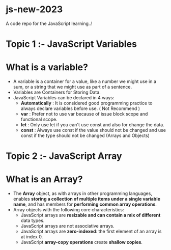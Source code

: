 # js-new-2023

A code repo for the JavaScript learning..!

# Topic 1 :- JavaScript Variables

# What is a variable?

- A variable is a container for a value, like a number we might use in a sum, or a
  string that we might use as part of a sentence.
- Variables are Containers for Storing Data.
- JavaScript Variables can be declared in 4 ways:
  - **Automatically** : It is considered good programming practice to always declare variables
    before use. ( Not Recommend )
  - **var** : Prefer not to use var because of issue block scope and functional scope.
  - **let** : Only use let if you can't use const and also for change the data.
  - **const** : Always use const if the value should not be changed and use const if the type
    should not be changed (Arrays and Objects)


# Topic 2 :- JavaScript Array

# What is an Array?

- The **Array** object, as with arrays in other programming languages, enables 
  **storing a collection of multiple items under a single variable name**, and has members 
  for **performing common array operations**.
- Array objects with the following core characteristics:
  - JavaScript arrays are **resizable and can contain a mix of different** data types. 
  - JavaScript arrays are not associative arrays.
  - JavaScript arrays are **zero-indexed**: the first element of an array is at index 0.
  - JavaScript **array-copy operations** create **shallow copies**.   


